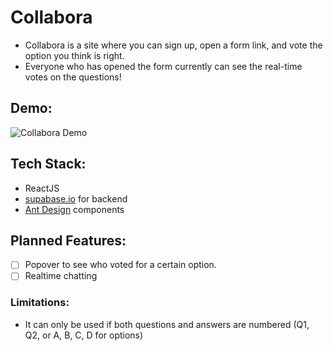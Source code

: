 # Collabora

- Collabora is a site where you can sign up, open a form link, and vote the option you think is right.
- Everyone who has opened the form currently can see the real-time votes on the questions!

## Demo:

![Collabora Demo](https://i.imgur.com/0JW5AJq.gif)

## Tech Stack:

- ReactJS
- [supabase.io](https://supabase.io/) for backend
- [Ant Design](https://ant.design/) components

## Planned Features:

- [ ] Popover to see who voted for a certain option.
- [ ] Realtime chatting

### Limitations:

- It can only be used if both questions and answers are numbered (Q1, Q2, or A, B, C, D for options)

